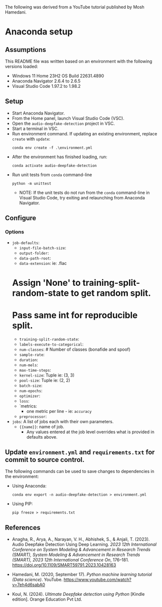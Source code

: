 The following was derived from a YouTube tutorial published by Mosh Hamedani.

# Anaconda setup
## Assumptions
This README file was written based on an environment with the following versions loaded:
* Windows 11 Home 23H2 OS Build 22631.4890
* Anaconda Navigator 2.6.4 to 2.6.5
* Visual Studio Code 1.97.2 to 1.98.2
## Setup
* Start Anaconda Navigator.
* From the Home panel, launch Visual Studio Code (VSC).
* Open the `audio-deepfake-detection` project in VSC.
* Start a terminal in VSC.
* Run environment command. If updating an existing environment, replace `create` with `update`:
  ```
  conda env create -f .\environment.yml
  ```
* After the environment has finished loading, run:
  ```
  conda activate audio-deepfake-detection
  ```
* Run unit tests from `conda` command-line
  ```
  python -m unittest
  ```
  * NOTE: If the unit tests do not run from the `conda` command-line in Visual Studio Code, try exiting and relaunching from Anaconda Navigator.
## Configure
### Options
* `job-defaults`:
  * `input-file-batch-size`:
  * `output-folder`:
  * `data-path-root`:
  * `data-extension`: ie: .flac
  # Assign 'None' to training-split-random-state to get random split.
  # Pass same int for reproducible split.
  * `training-split-random-state`:
  * `labels-execute-to-categorical`:
  * `num-classes`:        # Number of classes (bonafide and spoof)
  * `sample-rate`:
  * `duration`:
  * `num-mels`:
  * `max-time-steps`:
  * `kernel-size`: Tuple ie: (3, 3)
  * `pool-size`: Tuple ie: (2, 2)
  * `batch-size`:
  * `num-epochs`:
  * `optimizer`:
  * `loss`:
  * `metrics:
    - one metric per line - ie: `accuracy`
  * `preprocessor`:
* `jobs`: A list of jobs each with their own parameters.
  * `{{name}}`: name of job.
    * Any values entered at the job level overrides what is provided in defaults above.



## Update `environment.yml` and `requirements.txt` for commit to source control.
The following commands can be used to save changes to dependencies in the environment:
* Using Anaconda:
  ```
  conda env export -n audio-deepfake-detection > environment.yml
  ```
* Using PIP:
  ```
  pip freeze > requirements.txt
  ```


## References

* Anagha, R., Arya, A., Narayan, V. H., Abhishek, S., & Anjali, T. (2023). Audio Deepfake Detection Using Deep Learning. *2023 12th International Conference on System Modeling & Advancement in Research Trends (SMART), System Modeling & Advancement in Research Trends (SMART), 2023 12th International Conference On*, 176–181. https://doi.org/10.1109/SMART59791.2023.10428163

* Hamedani, M. (2020, September 17). *Python machine learning tutorial (Data science)*. YouTube. https://www.youtube.com/watch?v=7eh4d6sabA0

* Koul, N. (2024). *Ultimate Deepfake detection using Python* [Kindle edition]. Orange Education Pvt Ltd.
